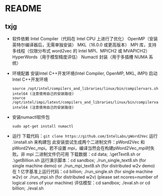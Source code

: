 # README
## txjg

- 软件依赖
  Intel Compiler（代码在 Intel CPU 上进行了优化）
  OpenMP（安装英特尔编译器后，无需单独安装）
  MKL（16.0.0 或更高版本）
  MPI 库，支持多线程（仅限分布式 word2vec 的 Intel MPI、MPICH2 或 MVAPICH2）
  HyperWords（用于模型精度评估）
  Numactl 封装（用于多插槽 NUMA 系统）

- 环境配置
  安装Intel C++开发环境(Intel Compiler, OpenMP, MKL, iMPI)
  启动Intel C++开发环境
  ```
  source /opt/intel/compilers_and_libraries/linux/bin/compilervars.sh intel64 (注意使用自己的安装路径)
  source /opt/intel/impi/latest/compilers_and_libraries/linux/bin/compilervars.sh intel64 (注意使用自己的安装路径)
  ```
- 安装numactl软件包
  ```
  sudo apt-get install numactl
  ```
- 运行
  下载代码：`git clone https://github.com/IntelLabs/pWord2Vec`
  运行 .\install.sh 来构建包 此安装尝试生成两个二进制文件：pWord2Vec 和 pWord2Vec_mpi。若不设置 mpi，编译当然会在构建pWord2Vec_mpi时失败。非 mpi 二进制文件仍可用
  下载数据：cd data; .\getText8.sh or .\getBillion.sh
  运行演示脚本：cd sandbox; ./run_single_text8.sh (for single machine demo) or ./run_mpi_text8.sh (for distributed w2v demo)
  在 1 亿字基准上运行代码：cd billion; ./run_single.sh (for single machine w2v) or ./run_mpi.sh (for distributed w2v) (please set ncores=number of logical cores of your machine)
  评估模型：cd sandbox; ./eval.sh or cd billion; ./eval.sh
